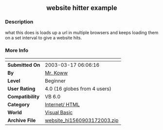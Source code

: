 ﻿<div align="center">

## website hitter example


</div>

### Description

what this does is loads up a url in multiple browsers and keeps loading them on a set interval to give a website hits.
 
### More Info
 


<span>             |<span>
---                |---
**Submitted On**   |2003-03-17 06:06:16
**By**             |[Mr\. Koww](https://github.com/Planet-Source-Code/PSCIndex/blob/master/ByAuthor/mr-koww.md)
**Level**          |Beginner
**User Rating**    |4.0 (16 globes from 4 users)
**Compatibility**  |VB 6\.0
**Category**       |[Internet/ HTML](https://github.com/Planet-Source-Code/PSCIndex/blob/master/ByCategory/internet-html__1-34.md)
**World**          |[Visual Basic](https://github.com/Planet-Source-Code/PSCIndex/blob/master/ByWorld/visual-basic.md)
**Archive File**   |[website\_hi1560903172003\.zip](https://github.com/Planet-Source-Code/mr-koww-website-hitter-example__1-44072/archive/master.zip)








